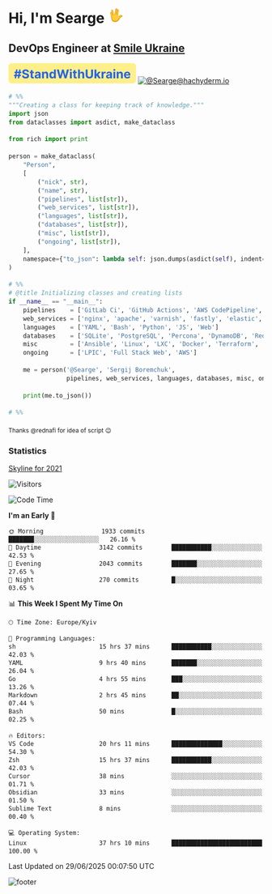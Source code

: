 # Hi, I'm Searge <img src="images/vulcan.webp" style="display: inline-block; margin: 0; height: 2rem" alt="Vulcan salute" />

## DevOps Engineer at [Smile Ukraine](https://smile-ukraine.com/en)

[![Stand With Ukraine](https://raw.githubusercontent.com/vshymanskyy/StandWithUkraine/main/badges/StandWithUkraine.svg)](https://stand-with-ukraine.pp.ua)
<a rel="me" href="https://hachyderm.io/@Searge">![@Searge@hachyderm.io](https://img.shields.io/badge/-@Searge-%232B90D9?logo=mastodon&logoColor=white)</a>

```python
# %%
"""Creating a class for keeping track of knowledge."""
import json
from dataclasses import asdict, make_dataclass

from rich import print

person = make_dataclass(
    "Person",
    [
        ("nick", str),
        ("name", str),
        ("pipelines", list[str]),
        ("web_services", list[str]),
        ("languages", list[str]),
        ("databases", list[str]),
        ("misc", list[str]),
        ("ongoing", list[str]),
    ],
    namespace={"to_json": lambda self: json.dumps(asdict(self), indent=4)},
)

# %%
# @title Initializing classes and creating lists
if __name__ == "__main__":
    pipelines    = ['GitLab Ci', 'GitHub Actions', 'AWS CodePipeline', 'Jenkins']
    web_services = ['nginx', 'apache', 'varnish', 'fastly', 'elastic', 'solr']
    languages    = ['YAML', 'Bash', 'Python', 'JS', 'Web']
    databases    = ['SQLite', 'PostgreSQL', 'Percona', 'DynamoDB', 'Redis']
    misc         = ['Ansible', 'Linux', 'LXC', 'Docker', 'Terraform', 'AWS']
    ongoing      = ['LPIC', 'Full Stack Web', 'AWS']

    me = person('@Searge', 'Sergij Boremchuk',
                pipelines, web_services, languages, databases, misc, ongoing)

    print(me.to_json())

# %%

```

<sub>Thanks @rednafi for idea of script :wink:</sub>

### Statistics

[Skyline for 2021](https://skyline.github.com/Searge/2021)

![Visitors](https://komarev.com/ghpvc/?username=searge&label=Profile%20views&color=0e75b6&style=flat) 
<!--START_SECTION:waka-->
![Code Time](http://img.shields.io/badge/Code%20Time-3%2C509%20hrs%2013%20mins-blue)

**I'm an Early 🐤** 

```text
🌞 Morning                1933 commits        ███████░░░░░░░░░░░░░░░░░░   26.16 % 
🌆 Daytime                3142 commits        ███████████░░░░░░░░░░░░░░   42.53 % 
🌃 Evening                2043 commits        ███████░░░░░░░░░░░░░░░░░░   27.65 % 
🌙 Night                  270 commits         █░░░░░░░░░░░░░░░░░░░░░░░░   03.65 % 
```


📊 **This Week I Spent My Time On** 

```text
🕑︎ Time Zone: Europe/Kyiv

💬 Programming Languages: 
sh                       15 hrs 37 mins      ███████████░░░░░░░░░░░░░░   42.03 % 
YAML                     9 hrs 40 mins       ███████░░░░░░░░░░░░░░░░░░   26.04 % 
Go                       4 hrs 55 mins       ███░░░░░░░░░░░░░░░░░░░░░░   13.26 % 
Markdown                 2 hrs 45 mins       ██░░░░░░░░░░░░░░░░░░░░░░░   07.44 % 
Bash                     50 mins             █░░░░░░░░░░░░░░░░░░░░░░░░   02.25 % 

🔥 Editors: 
VS Code                  20 hrs 11 mins      ██████████████░░░░░░░░░░░   54.30 % 
Zsh                      15 hrs 37 mins      ███████████░░░░░░░░░░░░░░   42.03 % 
Cursor                   38 mins             ░░░░░░░░░░░░░░░░░░░░░░░░░   01.71 % 
Obsidian                 33 mins             ░░░░░░░░░░░░░░░░░░░░░░░░░   01.50 % 
Sublime Text             8 mins              ░░░░░░░░░░░░░░░░░░░░░░░░░   00.40 % 

💻 Operating System: 
Linux                    37 hrs 10 mins      █████████████████████████   100.00 % 
```


 Last Updated on 29/06/2025 00:07:50 UTC
<!--END_SECTION:waka-->

![footer](https://capsule-render.vercel.app/api?type=waving&color=gradient&customColorList=14,21&height=82&section=footer)
